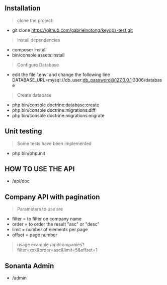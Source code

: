 Installation
---
> clone the project:
 - git clone https://github.com/gabrielnotong/keyops-test.git
> install dependencies
- composer install
- bin/console assets:install
> Configure Database
- edit the file '.env' and change the following line
    DATABASE_URL=mysql://db_user:db_password@127.0.0.1:3306/database
> Create database
- php bin/console doctrine:database:create
- php bin/console doctrine:migrations:diff
- php bin/console doctrine:migrations:migrate

Unit testing
---
> Some tests have been implemented
- php bin/phpunit

HOW TO USE THE API
---
- /api/doc

Company API with pagination
---
> Parameters to use are
- filter = to filter on company name
- order = to order the result "asc" or "desc"
- limit = number of elements per page
- offset = page number
> usage example
/api/companies?filter=xxx&order=asc&limit=5&offset=1

Sonanta Admin 
---
- /admin